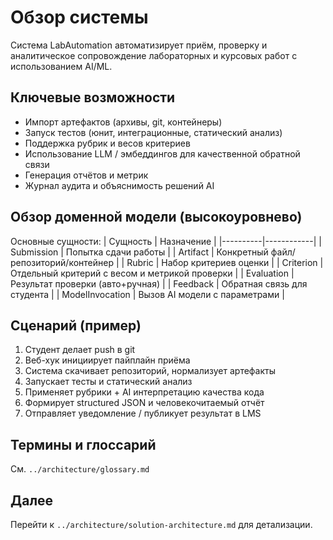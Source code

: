 # Обзор системы

Система LabAutomation автоматизирует приём, проверку и аналитическое сопровождение лабораторных и курсовых работ с использованием AI/ML.

## Ключевые возможности
- Импорт артефактов (архивы, git, контейнеры)
- Запуск тестов (юнит, интеграционные, статический анализ)
- Поддержка рубрик и весов критериев
- Использование LLM / эмбеддингов для качественной обратной связи
- Генерация отчётов и метрик
- Журнал аудита и объяснимость решений AI

## Обзор доменной модели (высокоуровнево)
Основные сущности:
| Сущность | Назначение |
|----------|------------|
| Submission | Попытка сдачи работы |
| Artifact | Конкретный файл/репозиторий/контейнер |
| Rubric | Набор критериев оценки |
| Criterion | Отдельный критерий с весом и метрикой проверки |
| Evaluation | Результат проверки (авто+ручная) |
| Feedback | Обратная связь для студента |
| ModelInvocation | Вызов AI модели с параметрами |

## Сценарий (пример)
1. Студент делает push в git
2. Веб-хук инициирует пайплайн приёма
3. Система скачивает репозиторий, нормализует артефакты
4. Запускает тесты и статический анализ
5. Применяет рубрики + AI интерпретацию качества кода
6. Формирует structured JSON и человекочитаемый отчёт
7. Отправляет уведомление / публикует результат в LMS

## Термины и глоссарий
См. `../architecture/glossary.md`

## Далее
Перейти к `../architecture/solution-architecture.md` для детализации.
